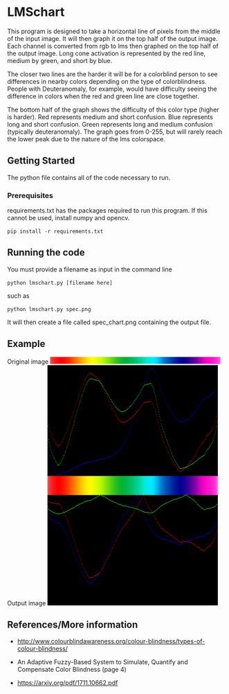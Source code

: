 # LMSchart

This program is designed to take a horizontal line of pixels from the middle of the input image. It will then graph it on the top half of the output image. Each channel is converted from rgb to lms then graphed on the top half of the output image. Long cone activation is represented by the red line, medium by green, and short by blue. 

The closer two lines are the harder it will be for a colorblind person to see differences in nearby colors depending on the type of colorblindness. 
People with Deuteranomaly, for example, would have difficulty seeing the difference in colors when the red and green line are close together.

The bottom half of the graph shows the difficulty of this color type (higher is harder). Red represents medium and short confusion. Blue represents long and short confusion. Green represents long and medium confusion (typically deuteranomaly). The graph goes from 0-255, but will rarely reach the lower peak due to the nature of the lms colorspace.


## Getting Started

The python file contains all of the code necessary to run.

### Prerequisites

requirements.txt has the packages required to run this program. If this cannot be used, install numpy and opencv.

```
pip install -r requirements.txt
```

## Running the code

You must provide a filename as input in the command line
```
python lmschart.py [filename here]
```
such as
```
python lmschart.py spec.png
```

It will then create a file called spec_chart.png containing the output file.

## Example
Original image
![img](https://raw.githubusercontent.com/julesbrn/LMSchart/master/spec.png)
Output image
![img](https://raw.githubusercontent.com/julesbrn/LMSchart/master/spec_chart.png)


## References/More information

* http://www.colourblindawareness.org/colour-blindness/types-of-colour-blindness/

* An Adaptive Fuzzy-Based System to Simulate, Quantify and Compensate Color Blindness (page 4)
* https://arxiv.org/pdf/1711.10662.pdf


